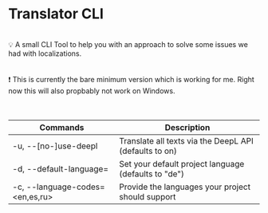 # Translator CLI

<br>

<aside>
💡 A small CLI Tool to help you with an approach to solve some issues we had with localizations.
</aside>
<br>
<br>
<aside>
❗️ This is currently the bare minimum version which is working for me. Right now this will also propbably not work on Windows.
</aside>

<br>
<br>

| Commands | Description |
| --- | --- |
| -u, --[no-]use-deepl | Translate all texts via the DeepL API (defaults to on) |
| -d, --default-language=<de> |  Set your default project language (defaults to "de") |
| -c, --language-codes=<en,es,ru> | Provide the languages your project should support |